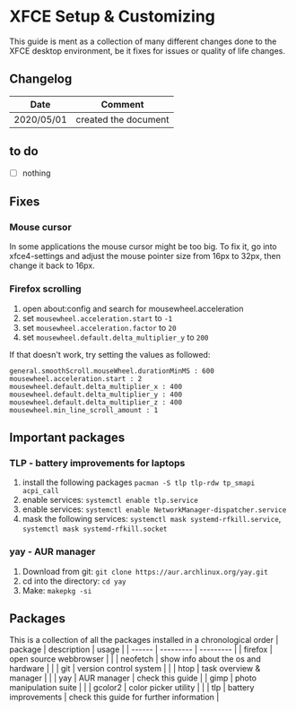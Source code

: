 # XFCE Setup & Customizing
This guide is ment as a collection of many different changes done to the XFCE desktop environment, be it fixes for issues or quality of life changes.

## Changelog
| Date | Comment |
| ------ | ------ |
| 2020/05/01 | created the document |

## to do
- [ ] nothing

## Fixes
### Mouse cursor
In some applications the mouse cursor might be too big. To fix it, go into xfce4-settings and adjust the mouse pointer size from 16px to 32px, then change it back to 16px.

### Firefox scrolling
1. open about:config and search for mousewheel.acceleration
2. set `mousewheel.acceleration.start` to `-1`
3. set `mousewheel.acceleration.factor` to `20`
4. set `mousewheel.default.delta_multiplier_y` to `200`

If that doesn't work, try setting the values as followed:
```
general.smoothScroll.mouseWheel.durationMinMS : 600
mousewheel.acceleration.start : 2
mousewheel.default.delta_multiplier_x : 400
mousewheel.default.delta_multiplier_y : 400
mousewheel.default.delta_multiplier_z : 400
mousewheel.min_line_scroll_amount : 1
```

## Important packages
### TLP - battery improvements for laptops
1. install the following packages `pacman -S tlp tlp-rdw tp_smapi acpi_call`
2. enable services: `systemctl enable tlp.service`
3. enable services: `systemctl enable NetworkManager-dispatcher.service`
4. mask the following services: `systemctl mask systemd-rfkill.service`, `systemctl mask systemd-rfkill.socket`

### yay - AUR manager
1. Download from git: `git clone https://aur.archlinux.org/yay.git`
2. cd into the directory: `cd yay`
3. Make: `makepkg -si`

## Packages
This is a collection of all the packages installed in a chronological order
| package | description | usage |
| ------ | --------- | --------- |
| firefox | open source webbrowser | |
| neofetch | show info about the os and hardware | |
| git | version control system | |
| htop | task overview & manager | |
| yay | AUR manager | check this guide |
| gimp | photo manipulation suite | |
| gcolor2 | color picker utility | |
| tlp | battery improvements | check this guide for further information |
